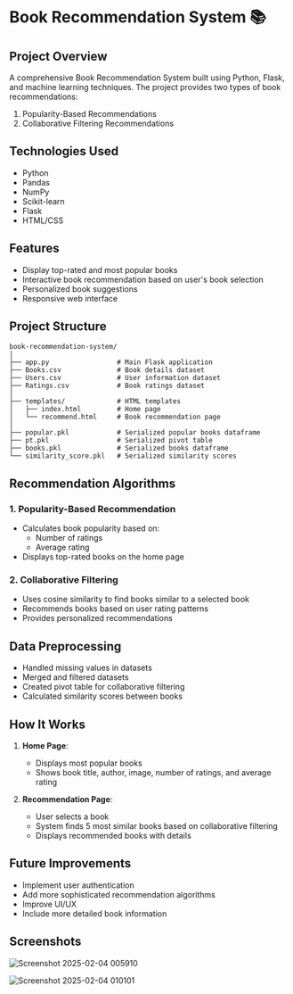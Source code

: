 # Book Recommendation System 📚

## Project Overview

A comprehensive Book Recommendation System built using Python, Flask, and machine learning techniques. The project provides two types of book recommendations:

1. Popularity-Based Recommendations
2. Collaborative Filtering Recommendations

## Technologies Used

- Python
- Pandas
- NumPy
- Scikit-learn
- Flask
- HTML/CSS

## Features

- Display top-rated and most popular books
- Interactive book recommendation based on user's book selection
- Personalized book suggestions
- Responsive web interface

## Project Structure

```
book-recommendation-system/
│
├── app.py                 # Main Flask application
├── Books.csv              # Book details dataset
├── Users.csv              # User information dataset
├── Ratings.csv            # Book ratings dataset
│
├── templates/             # HTML templates
│   ├── index.html         # Home page
│   └── recommend.html     # Book recommendation page
│
├── popular.pkl            # Serialized popular books dataframe
├── pt.pkl                 # Serialized pivot table
├── books.pkl              # Serialized books dataframe
└── similarity_score.pkl   # Serialized similarity scores
```

## Recommendation Algorithms

### 1. Popularity-Based Recommendation
- Calculates book popularity based on:
  - Number of ratings
  - Average rating
- Displays top-rated books on the home page

### 2. Collaborative Filtering
- Uses cosine similarity to find books similar to a selected book
- Recommends books based on user rating patterns
- Provides personalized recommendations

## Data Preprocessing

- Handled missing values in datasets
- Merged and filtered datasets
- Created pivot table for collaborative filtering
- Calculated similarity scores between books

## How It Works

1. **Home Page**: 
   - Displays most popular books
   - Shows book title, author, image, number of ratings, and average rating

2. **Recommendation Page**:
   - User selects a book
   - System finds 5 most similar books based on collaborative filtering
   - Displays recommended books with details

## Future Improvements

- Implement user authentication
- Add more sophisticated recommendation algorithms
- Improve UI/UX
- Include more detailed book information

## Screenshots 

![Screenshot 2025-02-04 005910](https://github.com/user-attachments/assets/6f545ff0-b9c9-46a4-b652-095f0b0a1186)

![Screenshot 2025-02-04 010101](https://github.com/user-attachments/assets/8ce8f5b4-4efe-4884-b6c3-8c33d403d4f2)

